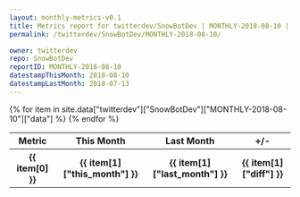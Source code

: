 ```yaml
---
layout: monthly-metrics-v0.1
title: Metrics report for twitterdev/SnowBotDev | MONTHLY-2018-08-10 | 2018-08-10
permalink: /twitterdev/SnowBotDev/MONTHLY-2018-08-10/

owner: twitterdev
repo: SnowBotDev
reportID: MONTHLY-2018-08-10
datestampThisMonth: 2018-08-10
datestampLastMonth: 2018-07-13
---
```


<table style="width: 100%">
    <tr>
        <th>Metric</th>
        <th>This Month</th>
        <th>Last Month</th>
        <th>+/-</th>
    </tr>
    {% for item in site.data["twitterdev"]["SnowBotDev"]["MONTHLY-2018-08-10"]["data"] %}
    <tr>
        <th>{{ item[0] }}</th>
        <th>{{ item[1]["this_month"] }}</th>
        <th>{{ item[1]["last_month"] }}</th>
        <th>{{ item[1]["diff"] }}</th>
    </tr>
    {% endfor %}
</table>

